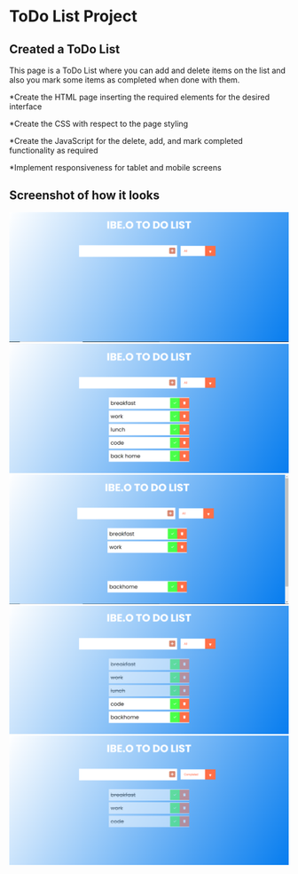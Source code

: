 # ToDo List Project

## Created a ToDo List

This page is a ToDo List where you can add and delete items on the list and also you mark some items as completed when done with them.

\*Create the HTML page inserting the required elements for the desired interface

\*Create the CSS with respect to the page styling

\*Create the JavaScript for the delete, add, and mark completed functionality as required

\*Implement responsiveness for tablet and mobile screens

## Screenshot of how it looks

<img src="/screenshots/screenshot1.png" alt="image" />
    <img src="/screenshots/screenshot2.png" alt="image" />
    <img src="/screenshots/screenshot3.png" alt="image" />
    <img src="/screenshots/screenshot4.png" alt="image" />
    <img src="/screenshots/screenshot5.png" alt="image" />
